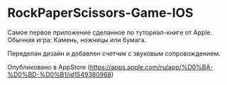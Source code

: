 # RockPaperScissors-Game-IOS

Самое первое приложение сделанное по туториал-книге от Apple. Обычная игра: Камень, ножницы или бумага. 

Переделан дизайн и добавлен счетчик с звуковым сопровождением. 

Опубликовано в AppStore (https://apps.apple.com/ru/app/%D0%BA-%D0%BD-%D0%B1/id1549380968)
